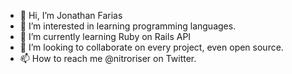 - 👋 Hi, I’m Jonathan Farias
- 👀 I’m interested in learning programming languages.
- 🌱 I’m currently learning Ruby on Rails API
- 💞️ I’m looking to collaborate on every project, even open source. 
- 📫 How to reach me @nitroriser on Twitter.

<!---
NitroRiser/NitroRiser is a ✨ special ✨ repository because its `README.md` (this file) appears on your GitHub profile.
You can click the Preview link to take a look at your changes.
---
